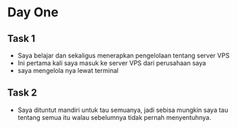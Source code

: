 # Day One
## Task 1
- Saya belajar dan sekaligus menerapkan pengelolaan tentang server VPS
- Ini pertama kali saya masuk ke server VPS dari perusahaan saya
- saya mengelola nya lewat terminal

## Task 2
- Saya dituntut mandiri untuk tau semuanya, jadi sebisa mungkin saya tau tentang semua itu walau sebelumnya tidak pernah menyentuhnya.
